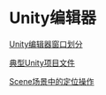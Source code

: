 # Unity编辑器

[Unity编辑器窗口划分](unity-editor-area-partition.md)

[典型Unity项目文件](unity-typical-directory.md)

[Scene场景中的定位操作](unity-editor-scene-gameobject-location.md)